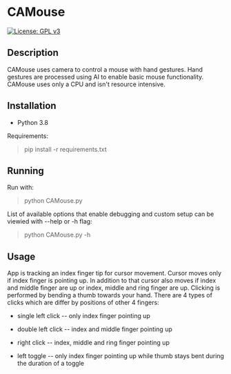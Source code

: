 # CAMouse

[![License: GPL v3](https://img.shields.io/badge/License-GPLv3-blue.svg)](https://www.gnu.org/licenses/gpl-3.0)

## Description

CAMouse uses camera to control a mouse with hand gestures. Hand gestures are processed using AI to enable basic mouse functionality. CAMouse uses only a CPU and isn't resource intensive.

## Installation

- Python 3.8

Requirements:

> pip install -r requirements.txt

## Running

Run with:

> python CAMouse.py

List of available options that enable debugging and custom setup can be viewied with --help or -h flag:

> python CAMouse.py -h

## Usage

App is tracking an index finger tip for cursor movement.
Cursor moves only if index finger is pointing up.
In addition to that cursor also moves if index and middle finger are up or index, middle and ring finger are up.
Clicking is performed by bending a thumb towards your hand.
There are 4 types of clicks which are differ by positions of other 4 fingers:

- single left click -- only index finger pointing up

- double left click -- index and middle finger pointing up

- right click -- index, middle and ring finger pointing up

- left toggle -- only index finger pointing up while thumb stays bent during the duration of a toggle
